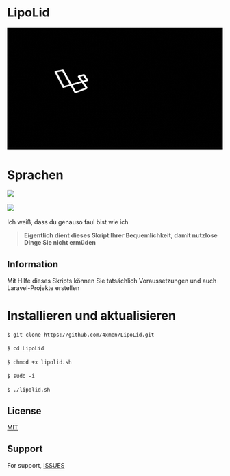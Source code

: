 # LipoLid
![4](./assets/logo.gif)

# Sprachen

[![](https://custom-icon-badges.herokuapp.com/badge/Deutch_Language-FF6A00?style=for-the-badge&logo=germany-logo&logoColor=white&logoWidth=50)](README.de.md)

[![](https://custom-icon-badges.herokuapp.com/badge/English_Language-393185?style=for-the-badge&logo=united-kingdom&logoColor=white&logoWidth=50)](README.md)

Ich weiß, dass du genauso faul bist wie ich

> **Eigentlich dient dieses Skript Ihrer Bequemlichkeit, damit nutzlose Dinge Sie nicht ermüden**


## Information

Mit Hilfe dieses Skripts können Sie tatsächlich Voraussetzungen und auch Laravel-Projekte erstellen



# Installieren und aktualisieren

```
$ git clone https://github.com/4xmen/LipoLid.git

$ cd LipoLid

$ chmod +x lipolid.sh

$ sudo -i

$ ./lipolid.sh 
```

## License

[MIT](https://choosealicense.com/licenses/mit/)


## Support

For support, [ISSUES](https://github.com/4xmen/LipoLid/issues)

